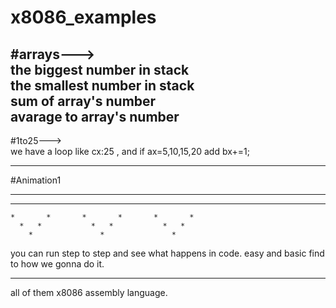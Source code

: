 # x8086_examples

#arrays--->
<br>
the biggest number in stack 
<br>
the smallest number in stack 
<br>
sum of array's number
<br>
avarage to array's number
---------------------------

#1to25---><br>
we have a loop like cx:25 , and if ax=5,10,15,20 add bx+=1; 

----------------------
#Animation1 <br>

*               *               *               *
  *           *   *           *   *           *
    *       *       *       *       *       *
      *   *           *   *           *   *
        *               *               *
       
you can run step to step and see what happens in code. easy and basic find to how we gonna do it.       
       

------------------------------
all of them x8086 assembly language.




